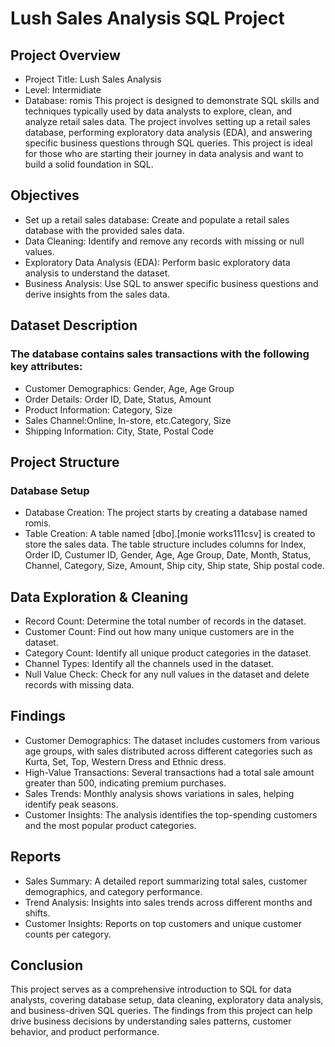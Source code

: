 # Lush Sales Analysis SQL Project
## Project Overview
- Project Title: Lush Sales Analysis
- Level: Intermidiate
- Database: romis
This project is designed to demonstrate SQL skills and techniques typically used by data analysts to explore, clean, and analyze retail sales data. The project involves setting up a retail sales database, performing exploratory data analysis (EDA), and answering specific business questions through SQL queries. This project is ideal for those who are starting their journey in data analysis and want to build a solid foundation in SQL.
## Objectives
- Set up a retail sales database: Create and populate a retail sales database with the provided sales data.
- Data Cleaning: Identify and remove any records with missing or null values.
- Exploratory Data Analysis (EDA): Perform basic exploratory data analysis to understand the dataset.
- Business Analysis: Use SQL to answer specific business questions and derive insights from the sales data.
## Dataset Description
### The database contains sales transactions with the following key attributes:
- Customer Demographics: Gender, Age, Age Group
- Order Details: Order ID, Date, Status, Amount
- Product Information: Category, Size
- Sales Channel:Online, In-store, etc.Category, Size
- Shipping Information: City, State, Postal Code
## Project Structure
### Database Setup
- Database Creation: The project starts by creating a database named romis.
- Table Creation: A table named [dbo].[monie works111csv]  is created to store the sales data. The table structure includes columns for Index, Order ID, Custumer ID, Gender, Age, Age Group, Date, Month, Status, Channel, Category, Size, Amount, Ship city, Ship state, Ship postal code.
## Data Exploration & Cleaning
- Record Count: Determine the total number of records in the dataset.
- Customer Count: Find out how many unique customers are in the dataset.
- Category Count: Identify all unique product categories in the dataset.
- Channel Types: Identify all the channels used in the dataset.
- Null Value Check: Check for any null values in the dataset and delete records with missing data.
## Findings
- Customer Demographics: The dataset includes customers from various age groups, with sales distributed across different categories such as Kurta, Set, Top, Western Dress and Ethnic dress.
- High-Value Transactions: Several transactions had a total sale amount greater than 500, indicating premium purchases.
- Sales Trends: Monthly analysis shows variations in sales, helping identify peak seasons.
- Customer Insights: The analysis identifies the top-spending customers and the most popular product categories.

## Reports
- Sales Summary: A detailed report summarizing total sales, customer demographics, and category performance.
- Trend Analysis: Insights into sales trends across different months and shifts.
- Customer Insights: Reports on top customers and unique customer counts per category.

## Conclusion
This project serves as a comprehensive introduction to SQL for data analysts, covering database setup, data cleaning, exploratory data analysis, and business-driven SQL queries. The findings from this project can help drive business decisions by understanding sales patterns, customer behavior, and product performance.
































































